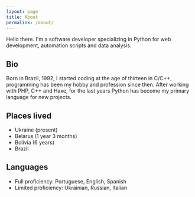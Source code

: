 ```yaml
---
layout: page
title: About
permalink: /about/
---
```


Hello there. I'm a software developer specializing in Python for web development, automation scripts and data analysis.

## Bio
Born in Brazil, 1992, I started coding at the age of thirteen in C/C++, programming has been my hobby and profession since then. After working with PHP, C++ and Haxe, for the last years Python has become my primary language for new projects.

## Places lived
* Ukraine (present)
* Belarus (1 year 3 months)
* Bolivia (6 years)
* Brazil

## Languages
* Full proficiency: Portuguese, English, Spanish
* Limited proficiency: Ukrainian, Russian, Italian
